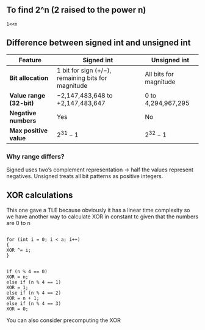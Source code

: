 ## To find 2^n (2 raised to the power n)

```
1<<n
```

## Difference between signed int and unsigned int

| Feature                  | **Signed int**                                     | **Unsigned int**       |
| ------------------------ | -------------------------------------------------- | ---------------------- |
| **Bit allocation**       | 1 bit for sign (+/−), remaining bits for magnitude | All bits for magnitude |
| **Value range (32-bit)** | −2,147,483,648 to +2,147,483,647                   | 0 to 4,294,967,295     |
| **Negative numbers**     | Yes                                                | No                     |
| **Max positive value**   | $2^{31} - 1$                                       | $2^{32} - 1$           |

### Why range differs?

Signed uses two’s complement representation → half the values represent negatives.
Unsigned treats all bit patterns as positive integers.
























## XOR calculations

This one gave a TLE because obviously it has a linear time complexity so we have another way to calculate XOR in constant tc given that the numbers are 0 to n

```

for (int i = 0; i < a; i++)
{
XOR ^= i;
}

```

```

if (n % 4 == 0)
XOR = n;
else if (n % 4 == 1)
XOR = 1;
else if (n % 4 == 2)
XOR = n + 1;
else if (n % 4 == 3)
XOR = 0;

```

You can also consider precomputing the XOR

```

```
